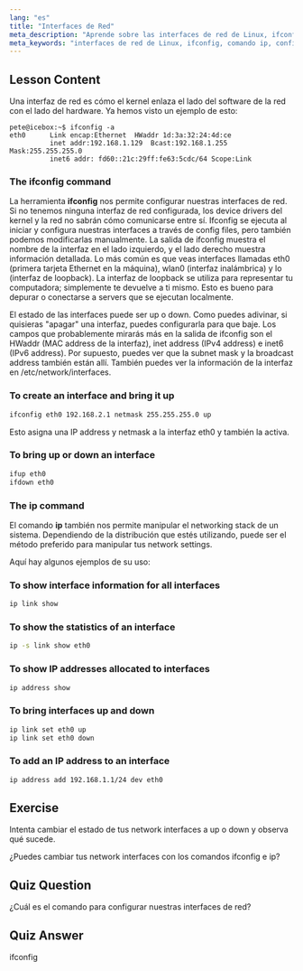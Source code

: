 ```yaml
---
lang: "es"
title: "Interfaces de Red"
meta_description: "Aprende sobre las interfaces de red de Linux, ifconfig y los comandos ip. Comprende cómo configurar y gestionar los ajustes de red. ¡Comienza tu viaje en las redes de Linux!"
meta_keywords: "interfaces de red de Linux, ifconfig, comando ip, configuración de red, redes de Linux, principiante, tutorial, guía"
---
```


## Lesson Content

Una interfaz de red es cómo el kernel enlaza el lado del software de la red con el lado del hardware. Ya hemos visto un ejemplo de esto:

```plaintext
pete@icebox:~$ ifconfig -a
eth0      Link encap:Ethernet  HWaddr 1d:3a:32:24:4d:ce
          inet addr:192.168.1.129  Bcast:192.168.1.255  Mask:255.255.255.0
          inet6 addr: fd60::21c:29ff:fe63:5cdc/64 Scope:Link
```

### The ifconfig command

La herramienta **ifconfig** nos permite configurar nuestras interfaces de red. Si no tenemos ninguna interfaz de red configurada, los device drivers del kernel y la red no sabrán cómo comunicarse entre sí. Ifconfig se ejecuta al iniciar y configura nuestras interfaces a través de config files, pero también podemos modificarlas manualmente. La salida de ifconfig muestra el nombre de la interfaz en el lado izquierdo, y el lado derecho muestra información detallada. Lo más común es que veas interfaces llamadas eth0 (primera tarjeta Ethernet en la máquina), wlan0 (interfaz inalámbrica) y lo (interfaz de loopback). La interfaz de loopback se utiliza para representar tu computadora; simplemente te devuelve a ti mismo. Esto es bueno para depurar o conectarse a servers que se ejecutan localmente.

El estado de las interfaces puede ser up o down. Como puedes adivinar, si quisieras "apagar" una interfaz, puedes configurarla para que baje. Los campos que probablemente mirarás más en la salida de ifconfig son el HWaddr (MAC address de la interfaz), inet address (IPv4 address) e inet6 (IPv6 address). Por supuesto, puedes ver que la subnet mask y la broadcast address también están allí. También puedes ver la información de la interfaz en /etc/network/interfaces.

### To create an interface and bring it up

```bash
ifconfig eth0 192.168.2.1 netmask 255.255.255.0 up
```

Esto asigna una IP address y netmask a la interfaz eth0 y también la activa.

### To bring up or down an interface

```bash
ifup eth0
ifdown eth0
```

### The ip command

El comando **ip** también nos permite manipular el networking stack de un sistema. Dependiendo de la distribución que estés utilizando, puede ser el método preferido para manipular tus network settings.

Aquí hay algunos ejemplos de su uso:

### To show interface information for all interfaces

```bash
ip link show
```

### To show the statistics of an interface

```bash
ip -s link show eth0
```

### To show IP addresses allocated to interfaces

```bash
ip address show
```

### To bring interfaces up and down

```bash
ip link set eth0 up
ip link set eth0 down
```

### To add an IP address to an interface

```bash
ip address add 192.168.1.1/24 dev eth0
```

## Exercise

Intenta cambiar el estado de tus network interfaces a up o down y observa qué sucede.

¿Puedes cambiar tus network interfaces con los comandos ifconfig e ip?

## Quiz Question

¿Cuál es el comando para configurar nuestras interfaces de red?

## Quiz Answer

ifconfig
